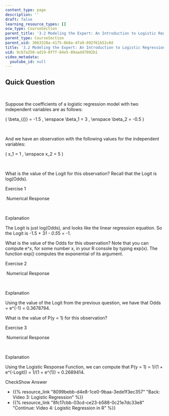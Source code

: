 ```yaml
---
content_type: page
description: ''
draft: false
learning_resource_types: []
ocw_type: CourseSection
parent_title: '3.2 Modeling the Expert: An Introduction to Logistic Regression'
parent_type: CourseSection
parent_uid: 3063320a-4175-6b8a-4fa9-892f61b52c0d
title: '3.2 Modeling the Expert: An Introduction to Logistic Regression'
uid: 9cb7a258-ad19-0f7f-84e5-89aad47092b1
video_metadata:
  youtube_id: null
---
```

## Quick Question

 

Suppose the coefficients of a logistic regression model with two independent variables are as follows:

( \\beta\_{()} = -1.5 , \\enspace \\beta\_1 = 3 , \\enspace \\beta\_2 = -0.5 )

 

And we have an observation with the following values for the independent variables:

( x\_1 = 1 , \\enspace x\_2 = 5 )

 

What is the value of the Logit for this observation? Recall that the Logit is log(Odds).

Exercise 1

&nbsp;Numerical Response&nbsp;

 

Explanation

The Logit is just log(Odds), and looks like the linear regression equation. So the Logit is -1.5 + 3*1 - 0.5*5 = -1.

What is the value of the Odds for this observation? Note that you can compute e^x, for some number x, in your R console by typing exp(x). The function exp() computes the exponential of its argument.

Exercise 2

&nbsp;Numerical Response&nbsp;

 

Explanation

Using the value of the Logit from the previous question, we have that Odds = e^(-1) = 0.3678794.

What is the value of P(y = 1) for this observation?

Exercise 3

&nbsp;Numerical Response&nbsp;

 

Explanation

Using the Logistic Response Function, we can compute that P(y = 1) = 1/(1 + e^(-Logit)) = 1/(1 + e^(1)) = 0.2689414.

CheckShow Answer

- {{% resource_link "8099bebb-d4e8-1ce0-9baa-3ede1f3ec357" "Back: Video 3: Logistic Regression" %}}
- {{% resource_link "8fc17cbb-03cd-ce23-b588-0c21e7dc33e8" "Continue: Video 4: Logistic Regression in R" %}}